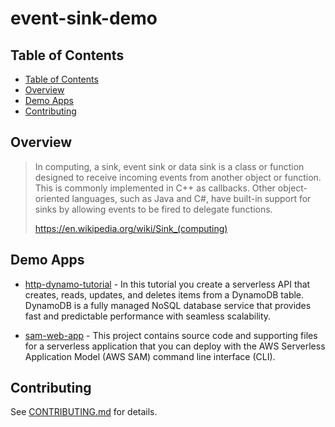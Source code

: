 # event-sink-demo

## Table of Contents

- [Table of Contents](#table-of-contents)
- [Overview](#overview)
- [Demo Apps](#demo-apps)
- [Contributing](#contributing)

## Overview

> In computing, a sink, event sink or data sink is a class or function designed to receive incoming events from another object or function. This is commonly implemented in C++ as callbacks. Other object-oriented languages, such as Java and C#, have built-in support for sinks by allowing events to be fired to delegate functions.
>
> https://en.wikipedia.org/wiki/Sink_(computing)

## Demo Apps

- [http-dynamo-tutorial](http-dynamo-tutorial/README.md) - In this tutorial
  you create a serverless API that creates, reads, updates, and deletes items
  from a DynamoDB table. DynamoDB is a fully managed NoSQL database service that
  provides fast and predictable performance with seamless scalability.

- [sam-web-app](sam-web-app/README.md) - This project contains source code and
  supporting files for a serverless application that you can deploy with the AWS
  Serverless Application Model (AWS SAM) command line interface (CLI).

## Contributing

See [CONTRIBUTING.md](CONTRIBUTING.md) for details.
